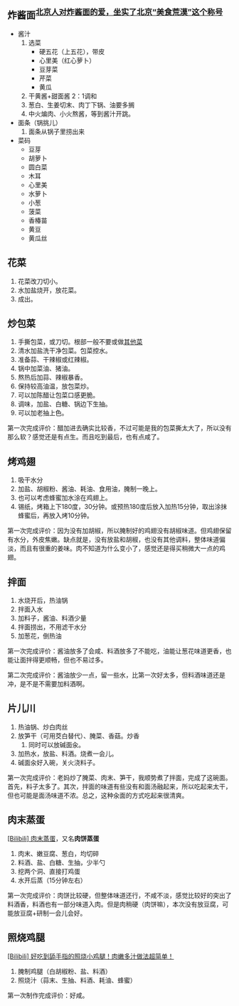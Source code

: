 ## 炸酱面<sup>[北京人对炸酱面的爱，坐实了北京“美食荒漠”这个称号](https://www.bilibili.com/video/BV1eP4y1w7oD)</sup>

- 酱汁
  1. 选菜
     - 硬五花（上五花），带皮
     - 心里美（红心萝卜）
     - 豆芽菜
     - 芹菜
     - 黄瓜
  2. 干黄酱+甜面酱 2：1调和
  3. 葱白、生姜切末、肉丁下锅、油要多搁
  4. 中火煸肉、小火熬酱，等到酱汁开跳。
- 面条（锅挑儿）
  1. 面条从锅子里捞出来
- 菜码
  - 豆芽
  - 胡萝卜
  - 圆白菜
  - 木耳
  - 心里美
  - 水萝卜
  - 小葱
  - 菠菜
  - 香椿苗
  - 黄豆
  - 黄瓜丝



## 花菜

1. 花菜改刀切小。
2. 水加盐烧开，放花菜。
3. 成出。



## 炒包菜

1. 手撕包菜，或刀切。根部一般不要或做[其他菜](?)
2. 清水加盐洗干净包菜。包菜控水。
3. 准备蒜、干辣椒或红辣椒。
4. 锅中加菜油、猪油。
5. 熬热后加蒜、辣椒暴香。
6. 保持较高油温，放包菜炒。
7. 可以加陈醋让包菜口感更脆。
8. 调味，加盐、白糖、锅边下生抽。
9. 可以加老抽上色。

第一次完成评价：醋加进去确实比较香，不过可能是我的包菜撕太大了，所以没有那么软？感觉还是有点生。而且吃到最后，也有点咸了。



## 烤鸡翅

1. 吸干水分
2. 加盐、胡椒粉、酱油、耗油、食用油，腌制一晚上。
3. 也可以考虑蜂蜜加水涂在鸡翅上。
4. 锡纸，烤箱上下180度，30分钟。或预热180度后放入加热15分钟，取出涂抹蜂蜜后，再放入烤10分钟。

第一次完成评价：因为没有加胡椒，所以腌制好的鸡翅没有胡椒味道。但鸡翅保留有水分，外皮焦嫩。缺点就是，没有放盐和胡椒，也没有其他调料，整体味道偏淡，而且有很重的姜味。肉不知道为什么变小了，感觉还是得买稍微大一点的鸡翅。



## 拌面

1. 水烧开后，热油锅
2. 拌面入水
3. 加料子，酱油、料酒少量
4. 拌面捞出，不用滤干水分
5. 加葱花，倒热油

第一次完成评价：酱油放多了会咸、料酒放多了不能吃，油能让葱花味道更香，也能让面拌得更顺畅，但也不易过多。

第二次完成评价：酱油放少一点，留一些水，比第一次好太多，但料酒味道还是冲，是不是不需要加料酒啊。




## 片儿川

1. 热油锅、炒白肉丝
2. 放笋干（可用茭白替代）、腌菜、香菇。炒香
   1. 同时可以放碱面汆。
3. 加热水，放盐、料酒。烧煮一会儿。
4. 碱面汆好入碗，关火浇料子。

第一次完成评价：老妈炒了腌菜、肉末、笋干，我顺势煮了拌面，完成了这碗面。首先，料子太多了。其次，拌面的味道有些没有和面汤融起来，所以吃起来太干，但也可能是面汤味道不浓。总之，这种汆面的方式吃起来很清爽。



## 肉末蒸蛋

[[Bilibili] 肉末蒸蛋](https://www.bilibili.com/video/BV14y4y1q7DU?from=search&seid=14427864781832865511&spm_id_from=333.337.0.0)，又名**肉饼蒸蛋**

1. 肉末、嫩豆腐、葱白，均切碎
2. 料酒、盐、白糖、生抽，少半勺
3. 挖两个洞、直接打鸡蛋
4. 水开后蒸（15分钟左右）

第一次完成评价：肉饼比较硬，但整体味道还行，不咸不淡，感觉比较好的突出了料酒香，料酒也有一部分味道入肉。但是肉稍硬（肉饼嘛），本次没有放豆腐，可能放豆腐+研制一会儿会好。



## 照烧鸡腿

[[Bilibili] 好吃到舔手指的照烧小鸡腿！肉嫩多汁做法超简单！](https://www.bilibili.com/video/BV1u54y1U7Np?from=search&seid=7126057446972490564&spm_id_from=333.337.0.0)

1. 腌制鸡腿（白胡椒粉、盐、料酒）
2. 照烧汁（蒜末、生抽、料酒、耗油、蜂蜜）

第一次制作完成评价：好咸。